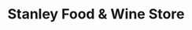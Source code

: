 ---
title: "Stanley Food & Wine Store"
url: /bristol/stanley-food-und-wine-store/
shop: Lebensmittel
---